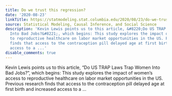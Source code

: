 ```yaml
---
title: Do we trust this regression?
date: '2020-08-23'
linkTitle: https://statmodeling.stat.columbia.edu/2020/08/23/do-we-trust-this-regression/
source: Statistical Modeling, Causal Inference, and Social Science
description: 'Kevin Lewis points us to this article, &#8220;Do US TRAP Laws Trap Women
  Into Bad Jobs?&#8221;, which begins: This study explores the impact of women’s access
  to reproductive healthcare on labor market opportunities in the US. Previous research
  finds that access to the contraception pill delayed age at first birth and increased
  access to a ...'
disable_comments: true
---
```

Kevin Lewis points us to this article, &#8220;Do US TRAP Laws Trap Women Into Bad Jobs?&#8221;, which begins: This study explores the impact of women’s access to reproductive healthcare on labor market opportunities in the US. Previous research finds that access to the contraception pill delayed age at first birth and increased access to a ...